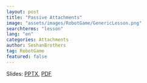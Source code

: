 ```yaml
---
layout: post
title: "Passive Attachments"
image: "assets/images/RobotGame/GenericLesson.png"
searchterms: "lesson"
lang: "en"
categories: Attachments
author: SeshanBrothers
tag: RobotGame
featured: false
---
```


Slides: <a href="/translations/en-us/RobotGame/PassiveAttachments.pptx">PPTX</a>, <a href="/translations/en-us/RobotGame/PassiveAttachments.pdf">PDF </a>
